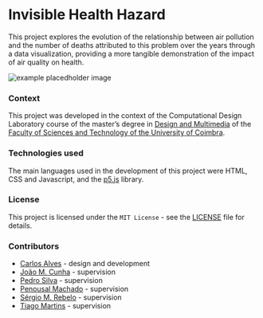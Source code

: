 # Invisible Health Hazard

This project explores the evolution of the relationship between air pollution and the number of deaths attributed to this problem over the years through a data visualization, providing a more tangible demonstration of the impact of air quality on health.

![example placedholder image](res/placeholder.png)

### Context

This project was developed in the context of the Computational Design Laboratory course of the master’s degree in [Design and Multimedia](https://dm.dei.uc.pt/en/about/) of the [Faculty of Sciences and Technology of the University of Coimbra](https://www.uc.pt/fctuc/). 

### Technologies used

The main languages used in the development of this project were HTML, CSS and Javascript, and the [p5.js](https://p5js.org/) library.

### License

This project is licensed under the `MIT License` - see the [LICENSE](LICENSE) file for details.

### Contributors

- [Carlos Alves](https://github.com/yourname) - design and development
- [João M. Cunha](https://cdv.dei.uc.pt/people/joao-cunha) - supervision
- [Pedro Silva](https://cdv.dei.uc.pt/people/pedro-silva) - supervision
- [Penousal Machado](https://cdv.dei.uc.pt/people/penousal-machado) - supervision
- [Sérgio M. Rebelo](https://cdv.dei.uc.pt/people/sergio-rebelo) - supervision
- [Tiago Martins](https://cdv.dei.uc.pt/people/tiago-martins) - supervision

